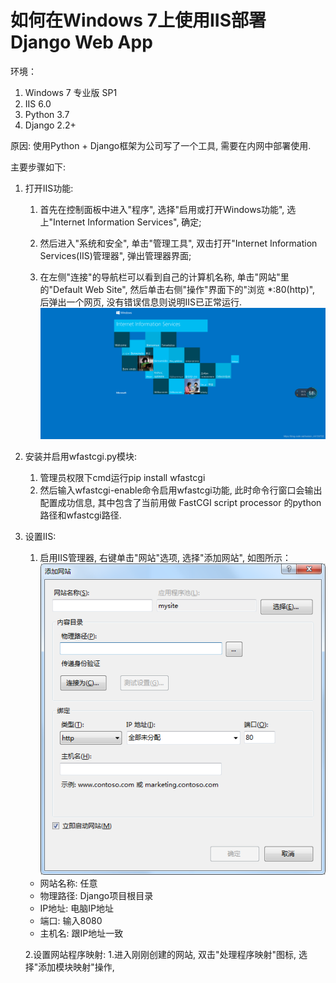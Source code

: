  # 如何在Windows 7上使用IIS部署Django Web App
 
 环境：
 1. Windows 7 专业版 SP1
 2. IIS 6.0
 3. Python 3.7
 4. Django 2.2+
 
 原因: 使用Python + Django框架为公司写了一个工具, 需要在内网中部署使用.
 
 主要步骤如下:
 
 1. 打开IIS功能:
 
    1. 首先在控制面板中进入"程序", 选择"启用或打开Windows功能", 选上"Internet Information Services", 确定;
 
    2. 然后进入"系统和安全", 单击"管理工具", 双击打开"Internet Information Services(IIS)管理器", 弹出管理器界面;
 
    3. 在左侧"连接"的导航栏可以看到自己的计算机名称, 单击"网站"里的"Default Web Site", 然后单击右侧"操作"界面下的"浏览 \*:80(http)", 后弹出一个网页, 没有错误信息则说明IIS已正常运行.
 ![Success Site](/images/Success.png)
 
 2. 安装并启用wfastcgi.py模块:
 
    1. 管理员权限下cmd运行pip install wfastcgi
    2. 然后输入wfastcgi-enable命令启用wfastcgi功能, 此时命令行窗口会输出配置成功信息, 其中包含了当前用做 FastCGI script processor 的python路径和wfastcgi路径.
 
 
 3. 设置IIS:
    1. 启用IIS管理器, 右键单击"网站"选项, 选择"添加网站", 如图所示：
    ![Add Site](/images/AddSite.png)
      - 网站名称: 任意
      - 物理路径: Django项目根目录
      - IP地址: 电脑IP地址
      - 端口: 输入8080
      - 主机名: 跟IP地址一致
      
    2.设置网站程序映射:
      1.进入刚刚创建的网站, 双击"处理程序映射"图标, 选择"添加模块映射"操作, 
   
 
 
 
 
 
